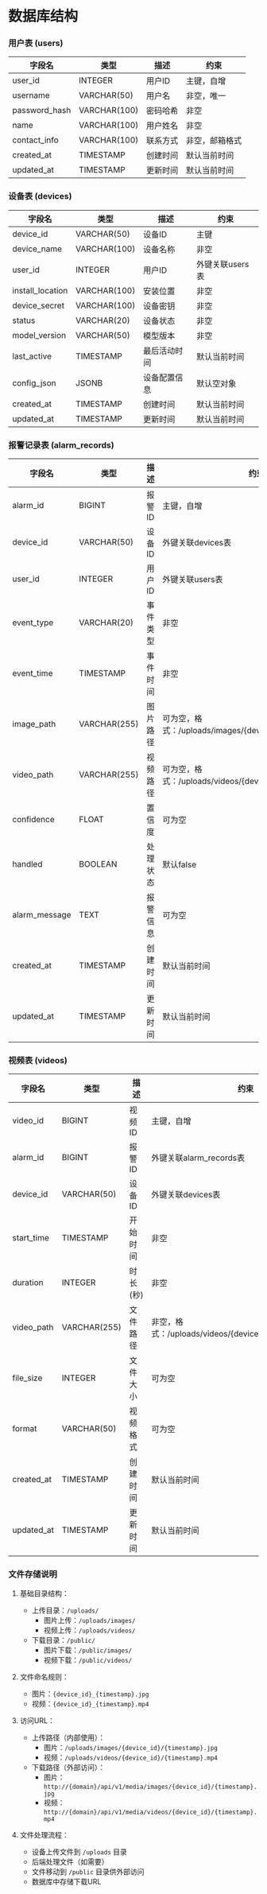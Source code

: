 # 数据库结构

### 用户表 (users)
| 字段名 | 类型 | 描述 | 约束 |
|--------|------|------|------|
| user_id | INTEGER | 用户ID | 主键，自增 |
| username | VARCHAR(50) | 用户名 | 非空，唯一 |
| password_hash | VARCHAR(100) | 密码哈希 | 非空 |
| name | VARCHAR(100) | 用户姓名 | 非空 |
| contact_info | VARCHAR(100) | 联系方式 | 非空，邮箱格式 |
| created_at | TIMESTAMP | 创建时间 | 默认当前时间 |
| updated_at | TIMESTAMP | 更新时间 | 默认当前时间 |

### 设备表 (devices)
| 字段名 | 类型 | 描述 | 约束 |
|--------|------|------|------|
| device_id | VARCHAR(50) | 设备ID | 主键 |
| device_name | VARCHAR(100) | 设备名称 | 非空 |
| user_id | INTEGER | 用户ID | 外键关联users表 |
| install_location | VARCHAR(100) | 安装位置 | 非空 |
| device_secret | VARCHAR(100) | 设备密钥 | 非空 |
| status | VARCHAR(20) | 设备状态 | 非空 |
| model_version | VARCHAR(50) | 模型版本 | 非空 |
| last_active | TIMESTAMP | 最后活动时间 | 默认当前时间 |
| config_json | JSONB | 设备配置信息 | 默认空对象 |
| created_at | TIMESTAMP | 创建时间 | 默认当前时间 |
| updated_at | TIMESTAMP | 更新时间 | 默认当前时间 |

### 报警记录表 (alarm_records)
| 字段名 | 类型 | 描述 | 约束 |
|--------|------|------|------|
| alarm_id | BIGINT | 报警ID | 主键，自增 |
| device_id | VARCHAR(50) | 设备ID | 外键关联devices表 |
| user_id | INTEGER | 用户ID | 外键关联users表 |
| event_type | VARCHAR(20) | 事件类型 | 非空 |
| event_time | TIMESTAMP | 事件时间 | 非空 |
| image_path | VARCHAR(255) | 图片路径 | 可为空，格式：/uploads/images/{device_id}/{timestamp}.jpg |
| video_path | VARCHAR(255) | 视频路径 | 可为空，格式：/uploads/videos/{device_id}/{timestamp}.mp4 |
| confidence | FLOAT | 置信度 | 可为空 |
| handled | BOOLEAN | 处理状态 | 默认false |
| alarm_message | TEXT | 报警信息 | 可为空 |
| created_at | TIMESTAMP | 创建时间 | 默认当前时间 |
| updated_at | TIMESTAMP | 更新时间 | 默认当前时间 |

### 视频表 (videos)
| 字段名 | 类型 | 描述 | 约束 |
|--------|------|------|------|
| video_id | BIGINT | 视频ID | 主键，自增 |
| alarm_id | BIGINT | 报警ID | 外键关联alarm_records表 |
| device_id | VARCHAR(50) | 设备ID | 外键关联devices表 |
| start_time | TIMESTAMP | 开始时间 | 非空 |
| duration | INTEGER | 时长(秒) | 非空 |
| video_path | VARCHAR(255) | 文件路径 | 非空，格式：/uploads/videos/{device_id}/{timestamp}.mp4 |
| file_size | INTEGER | 文件大小 | 可为空 |
| format | VARCHAR(50) | 视频格式 | 可为空 |
| created_at | TIMESTAMP | 创建时间 | 默认当前时间 |
| updated_at | TIMESTAMP | 更新时间 | 默认当前时间 |

### 文件存储说明
1. 基础目录结构：
   - 上传目录：`/uploads/`
     - 图片上传：`/uploads/images/`
     - 视频上传：`/uploads/videos/`
   - 下载目录：`/public/`
     - 图片下载：`/public/images/`
     - 视频下载：`/public/videos/`

2. 文件命名规则：
   - 图片：`{device_id}_{timestamp}.jpg`
   - 视频：`{device_id}_{timestamp}.mp4`

3. 访问URL：
   - 上传路径（内部使用）：
     - 图片：`/uploads/images/{device_id}/{timestamp}.jpg`
     - 视频：`/uploads/videos/{device_id}/{timestamp}.mp4`
   - 下载路径（外部访问）：
     - 图片：`http://{domain}/api/v1/media/images/{device_id}/{timestamp}.jpg`
     - 视频：`http://{domain}/api/v1/media/videos/{device_id}/{timestamp}.mp4`

4. 文件处理流程：
   - 设备上传文件到 `/uploads` 目录
   - 后端处理文件（如需要）
   - 文件移动到 `/public` 目录供外部访问
   - 数据库中存储下载URL